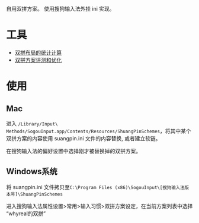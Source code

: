 自用双拼方案。 使用搜狗输入法外挂 ini 实现。

# 工具

- [双拼布局的统计计算](https://tiansh.github.io/lqbz/sp/)
- [双拼方案评测和优化](https://macroxue.github.io/shuangpin/eval.html)

# 使用

## Mac

进入 `/Library/Input\ Methods/SogouInput.app/Contents/Resources/ShuangPinSchemes`，将其中某个双拼方案的内容使用 suangpin.ini 文件的内容替换, 或者建立软链。

在搜狗输入法的偏好设置中选择刚才被替换掉的双拼方案。

## Windows系统

将 suangpin.ini 文件拷贝至`C:\Program Files (x86)\SogouInput\[搜狗输入法版本号]\ShuangPinSchemes`

进入搜狗输入法属性设置>常用>输入习惯>双拼方案设定，在当前方案列表中选择 “whyreal的双拼”
